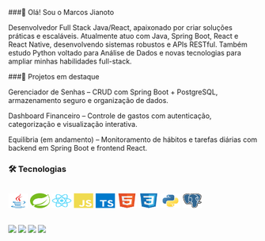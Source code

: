 
###👋 Olá! Sou o Marcos Jianoto

Desenvolvedor Full Stack Java/React, apaixonado por criar soluções práticas e escaláveis.
Atualmente atuo com Java, Spring Boot, React e React Native, desenvolvendo sistemas robustos e APIs RESTful.
Também estudo Python voltado para Análise de Dados e novas tecnologias para ampliar minhas habilidades full-stack.


###🧩 Projetos em destaque

Gerenciador de Senhas – CRUD com Spring Boot + PostgreSQL, armazenamento seguro e organização de dados.

Dashboard Financeiro – Controle de gastos com autenticação, categorização e visualização interativa.

Equilibria (em andamento) – Monitoramento de hábitos e tarefas diárias com backend em Spring Boot e frontend React.

### 🛠 Tecnologias
<div style="display: inline_block"><br> <img align="center" alt="Java" height="30" width="40" src="https://raw.githubusercontent.com/devicons/devicon/master/icons/java/java-original.svg"> 
  <img align="center" alt="Spring" height="30" width="40" src="https://raw.githubusercontent.com/devicons/devicon/master/icons/spring/spring-original.svg"> <img align="center" alt="React" height="30" width="40" src="https://raw.githubusercontent.com/devicons/devicon/master/icons/react/react-original.svg"> 
  <img align="center" alt="JavaScript" height="30" width="40" src="https://raw.githubusercontent.com/devicons/devicon/master/icons/javascript/javascript-plain.svg"> 
  <img align="center" alt="TypeScript" height="30" width="40" src="https://raw.githubusercontent.com/devicons/devicon/master/icons/typescript/typescript-plain.svg"> <img align="center" alt="HTML5" height="30" width="40" src="https://raw.githubusercontent.com/devicons/devicon/master/icons/html5/html5-original.svg"> 
  <img align="center" alt="CSS3" height="30" width="40" src="https://raw.githubusercontent.com/devicons/devicon/master/icons/css3/css3-original.svg"> 
  <img align="center" alt="Python" height="30" width="40" src="https://raw.githubusercontent.com/devicons/devicon/master/icons/python/python-original.svg"> 
  <img align="center" alt="PostgreSQL" height="30" width="40" src="https://raw.githubusercontent.com/devicons/devicon/master/icons/postgresql/postgresql-original.svg"> </div>  
<br>
<br>


  
<div> <a href="https://instagram.com/marcosjianoto_arq" target="_blank"><img src="https://img.shields.io/badge/-Instagram-%23E4405F?style=for-the-badge&logo=instagram&logoColor=white"></a> <a href="mailto:marcosgianottoo@gmail.com"><img src="https://img.shields.io/badge/-Gmail-%23333?style=for-the-badge&logo=gmail&logoColor=white"></a> <a href="https://www.linkedin.com/in/marcos-jianoto-4aa323150/" target="_blank"><img src="https://img.shields.io/badge/-LinkedIn-%230077B5?style=for-the-badge&logo=linkedin&logoColor=white"></a> <a href="https://github.com/MarcosJianoto" target="_blank"><img src="https://img.shields.io/badge/-GitHub-%23121011?style=for-the-badge&logo=github&logoColor=white"></a> </div>
